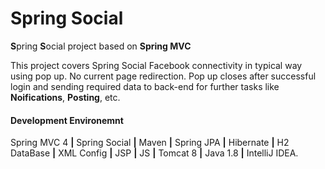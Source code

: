 # Spring Social
**S**pring **S**ocial project based on **Spring MVC**

This project covers Spring Social Facebook connectivity in typical way using pop up. No current page redirection. Pop up closes after successful login and sending required data to back-end for further tasks like **Noifications**, **Posting**, etc.

#### Development Environemnt

Spring MVC 4 **|** Spring Social **|** Maven **|** Spring JPA **|** Hibernate **|** H2 DataBase **|** XML Config **|** JSP **|** JS **|** Tomcat 8 **|** Java 1.8 **|** IntelliJ IDEA.
